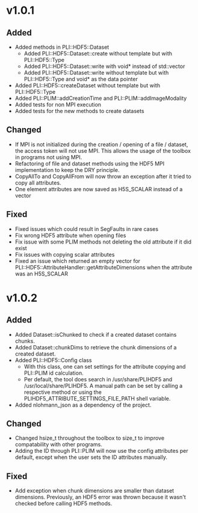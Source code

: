 # v1.0.1
## Added
- Added methods in PLI::HDF5::Dataset
    - Added PLI::HDF5::Dataset::create without template but with PLI::HDF5::Type
    - Added PLI::HDF5::Dataset::write with void* instead of std::vector<T>
    - Added PLI::HDF5::Dataset::write without template but with PLI::HDF5::Type and void* as the data pointer
- Added PLI::HDF5::createDataset without template but with PLI::HDF5::Type
- Added PLI::PLIM::addCreationTime and PLI::PLIM::addImageModality
- Added tests for non MPI execution
- Added tests for the new methods to create datasets

## Changed
- If MPI is not initialized during the creation / opening of a file / dataset, the access token will not use MPI. This allows the usage of the toolbox in programs not using MPI.
- Refactoring of file and dataset methods using the HDF5 MPI implementation to keep the DRY principle.
- CopyAllTo and CopyAllFrom will now throw an exception after it tried to copy all attributes.
- One element attributes are now saved as H5S_SCALAR instead of a vector    

## Fixed
- Fixed issues which could result in SegFaults in rare cases
- Fix wrong HDF5 attribute when opening files
- Fix issue with some PLIM methods not deleting the old attribute if it did exist
- Fix issues with copying scalar attributes
- Fixed an issue which returned an empty vector for PLI::HDF5::AttributeHandler::getAttributeDimensions when the attribute was an H5S_SCALAR

# v1.0.2
## Added
- Added Dataset::isChunked to check if a created dataset contains chunks.
- Added Dataset::chunkDims to retrieve the chunk dimensions of a created dataset.
- Added PLI::HDF5::Config class
    - With this class, one can set settings for the attribute copying and PLI::PLIM id calculation.
    - Per default, the tool does search in /usr/share/PLIHDF5 and /usr/local/share/PLIHDF5. A manual path can be set by calling a respective method or using the PLIHDF5_ATTRIBUTE_SETTINGS_FILE_PATH shell variable.
- Added nlohmann_json as a dependency of the project.

## Changed
- Changed hsize_t throughout the toolbox to size_t to improve compatability with other programs.
- Adding the ID through PLI::PLIM will now use the config attributes per default, except when the user sets the ID attributes manually.

## Fixed
- Add exception when chunk dimensions are smaller than dataset dimensions. Previously, an HDF5 error was thrown because it wasn't checked before calling HDF5 methods.